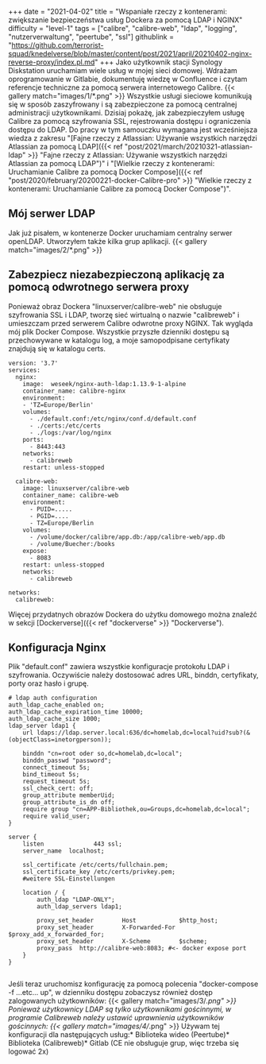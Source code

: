 +++
date = "2021-04-02"
title = "Wspaniałe rzeczy z kontenerami: zwiększanie bezpieczeństwa usług Dockera za pomocą LDAP i NGINX"
difficulty = "level-1"
tags = ["calibre", "calibre-web", "ldap", "logging", "nutzerverwaltung", "peertube", "ssl"]
githublink = "https://github.com/terrorist-squad/knedelverse/blob/master/content/post/2021/april/20210402-nginx-reverse-proxy/index.pl.md"
+++
Jako użytkownik stacji Synology Diskstation uruchamiam wiele usług w mojej sieci domowej. Wdrażam oprogramowanie w Gitlabie, dokumentuję wiedzę w Confluence i czytam referencje techniczne za pomocą serwera internetowego Calibre.
{{< gallery match="images/1/*.png" >}}
Wszystkie usługi sieciowe komunikują się w sposób zaszyfrowany i są zabezpieczone za pomocą centralnej administracji użytkownikami. Dzisiaj pokażę, jak zabezpieczyłem usługę Calibre za pomocą szyfrowania SSL, rejestrowania dostępu i ograniczenia dostępu do LDAP. Do pracy w tym samouczku wymagana jest wcześniejsza wiedza z zakresu "[Fajne rzeczy z Atlassian: Używanie wszystkich narzędzi Atlassian za pomocą LDAP]({{< ref "post/2021/march/20210321-atlassian-ldap" >}} "Fajne rzeczy z Atlassian: Używanie wszystkich narzędzi Atlassian za pomocą LDAP")" i "[Wielkie rzeczy z kontenerami: Uruchamianie Calibre za pomocą Docker Compose]({{< ref "post/2020/february/20200221-docker-Calibre-pro" >}} "Wielkie rzeczy z kontenerami: Uruchamianie Calibre za pomocą Docker Compose")".
## Mój serwer LDAP
Jak już pisałem, w kontenerze Docker uruchamiam centralny serwer openLDAP. Utworzyłem także kilka grup aplikacji.
{{< gallery match="images/2/*.png" >}}

## Zabezpiecz niezabezpieczoną aplikację za pomocą odwrotnego serwera proxy
Ponieważ obraz Dockera "linuxserver/calibre-web" nie obsługuje szyfrowania SSL i LDAP, tworzę sieć wirtualną o nazwie "calibreweb" i umieszczam przed serwerem Calibre odwrotne proxy NGINX. Tak wygląda mój plik Docker Compose. Wszystkie przyszłe dzienniki dostępu są przechowywane w katalogu log, a moje samopodpisane certyfikaty znajdują się w katalogu certs.
```
version: '3.7'
services:
  nginx: 
    image:  weseek/nginx-auth-ldap:1.13.9-1-alpine
    container_name: calibre-nginx
    environment:
    - 'TZ=Europe/Berlin'
    volumes:
      - ./default.conf:/etc/nginx/conf.d/default.conf
      - ./certs:/etc/certs
      - ./logs:/var/log/nginx
    ports:
      - 8443:443
    networks:
      - calibreweb
    restart: unless-stopped

  calibre-web:
    image: linuxserver/calibre-web
    container_name: calibre-web
    environment:
      - PUID=.....
      - PGID=....
      - TZ=Europe/Berlin
    volumes:
      - /volume/docker/calibre/app.db:/app/calibre-web/app.db
      - /volume/Buecher:/books
    expose:
      - 8083
    restart: unless-stopped
    networks:
      - calibreweb

networks:
  calibreweb:

```
Więcej przydatnych obrazów Dockera do użytku domowego można znaleźć w sekcji [Dockerverse]({{< ref "dockerverse" >}} "Dockerverse").
## Konfiguracja Nginx
Plik "default.conf" zawiera wszystkie konfiguracje protokołu LDAP i szyfrowania. Oczywiście należy dostosować adres URL, binddn, certyfikaty, porty oraz hasło i grupę.
```
# ldap auth configuration
auth_ldap_cache_enabled on;
auth_ldap_cache_expiration_time 10000;
auth_ldap_cache_size 1000;
ldap_server ldap1 {
    url ldaps://ldap.server.local:636/dc=homelab,dc=local?uid?sub?(&(objectClass=inetorgperson));

    binddn "cn=root oder so,dc=homelab,dc=local";
    binddn_passwd "password";
    connect_timeout 5s;
    bind_timeout 5s;
    request_timeout 5s;
    ssl_check_cert: off;
    group_attribute memberUid;
    group_attribute_is_dn off;
    require group "cn=APP-Bibliothek,ou=Groups,dc=homelab,dc=local";
    require valid_user;
}

server {
    listen              443 ssl;
    server_name  localhost;

    ssl_certificate /etc/certs/fullchain.pem;
    ssl_certificate_key /etc/certs/privkey.pem;
    #weitere SSL-Einstellungen

    location / {
        auth_ldap "LDAP-ONLY";
        auth_ldap_servers ldap1;

        proxy_set_header        Host            $http_host;
        proxy_set_header        X-Forwarded-For $proxy_add_x_forwarded_for;
        proxy_set_header        X-Scheme        $scheme;
        proxy_pass  http://calibre-web:8083; #<- docker expose port
    }
}


```
Jeśli teraz uruchomisz konfigurację za pomocą polecenia "docker-compose -f ...etc... up", w dzienniku dostępu zobaczysz również dostęp zalogowanych użytkowników:
{{< gallery match="images/3/*.png" >}}
Ponieważ użytkownicy LDAP są tylko użytkownikami gościnnymi, w programie Calibreweb należy ustawić uprawnienia użytkowników gościnnych:
{{< gallery match="images/4/*.png" >}}
Używam tej konfiguracji dla następujących usług:* Biblioteka wideo (Peertube)* Biblioteka (Calibreweb)* Gitlab (CE nie obsługuje grup, więc trzeba się logować 2x)

